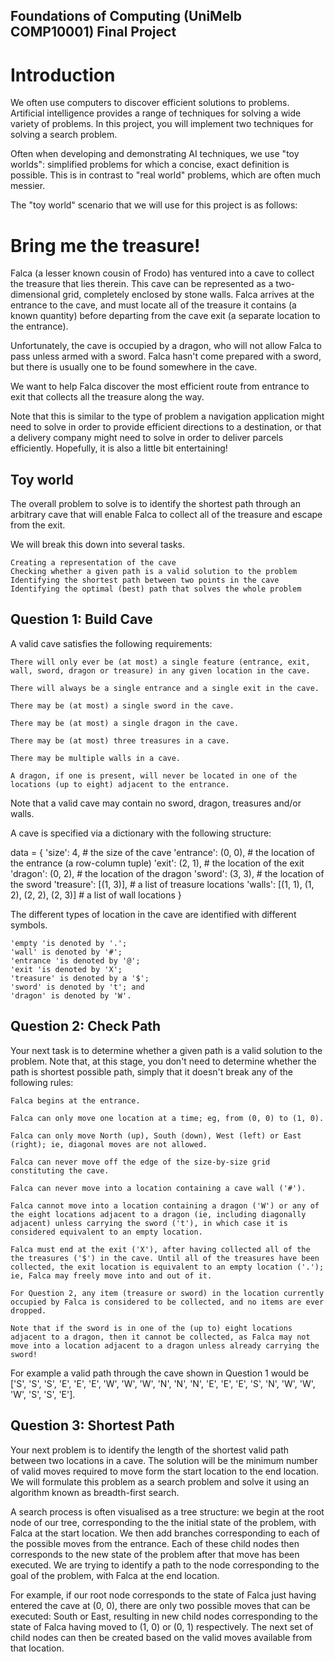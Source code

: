 ## Foundations of Computing (UniMelb COMP10001) Final Project

# Introduction

We often use computers to discover efficient solutions to problems. Artificial intelligence provides a range of techniques for solving a wide variety of problems. In this project, you will implement two techniques for solving a search problem.

Often when developing and demonstrating AI techniques, we use "toy worlds": simplified problems for which a concise, exact definition is possible. This is in contrast to "real world" problems, which are often much messier.

The "toy world" scenario that we will use for this project is as follows:

# Bring me the treasure!

Falca (a lesser known cousin of Frodo) has ventured into a cave to collect the treasure that lies therein. This cave can be represented as a two-dimensional grid, completely enclosed by stone walls. Falca arrives at the entrance to the cave, and must locate all of the treasure it contains (a known quantity) before departing from the cave exit (a separate location to the entrance).

Unfortunately, the cave is occupied by a dragon, who will not allow Falca to pass unless armed with a sword. Falca hasn't come prepared with a sword, but there is usually one to be found somewhere in the cave.

We want to help Falca discover the most efficient route from entrance to exit that collects all the treasure along the way.

Note that this is similar to the type of problem a navigation application might need to solve in order to provide efficient directions to a destination, or that a delivery company might need to solve in order to deliver parcels efficiently. Hopefully, it is also a little bit entertaining!

## Toy world

The overall problem to solve is to identify the shortest path through an arbitrary cave that will enable Falca to collect all of the treasure and escape from the exit.

We will break this down into several tasks.

    Creating a representation of the cave
    Checking whether a given path is a valid solution to the problem
    Identifying the shortest path between two points in the cave
    Identifying the optimal (best) path that solves the whole problem


## Question 1: Build Cave

A valid cave satisfies the following requirements:

    There will only ever be (at most) a single feature (entrance, exit, wall, sword, dragon or treasure) in any given location in the cave.

    There will always be a single entrance and a single exit in the cave.

    There may be (at most) a single sword in the cave.

    There may be (at most) a single dragon in the cave.

    There may be (at most) three treasures in a cave.

    There may be multiple walls in a cave.

    A dragon, if one is present, will never be located in one of the locations (up to eight) adjacent to the entrance.

Note that a valid cave may contain no sword, dragon, treasures and/or walls.

A cave is specified via a dictionary with the following structure:


data = {
  'size': 4,  # the size of the cave
  'entrance': (0, 0),  # the location of the entrance (a row-column tuple)
  'exit': (2, 1),  # the location of the exit
  'dragon': (0, 2),  # the location of the dragon
  'sword': (3, 3),  # the location of the sword
  'treasure': [(1, 3)],  # a list of treasure locations
  'walls': [(1, 1), (1, 2), (2, 2), (2, 3)]  # a list of wall locations
}

The different types of location in the cave are identified with different symbols.

    'empty 'is denoted by '.';
    'wall' is denoted by '#';
    'entrance 'is denoted by '@';
    'exit 'is denoted by 'X';
    'treasure' is denoted by a '$';
    'sword' is denoted by 't'; and
    'dragon' is denoted by 'W'.


## Question 2: Check Path

Your next task is to determine whether a given path is a valid solution to the problem. Note that, at this stage, you don't need to determine whether the path is shortest possible path, simply that it doesn't break any of the following rules:

    Falca begins at the entrance.

    Falca can only move one location at a time; eg, from (0, 0) to (1, 0).

    Falca can only move North (up), South (down), West (left) or East (right); ie, diagonal moves are not allowed.

    Falca can never move off the edge of the size-by-size grid constituting the cave.

    Falca can never move into a location containing a cave wall ('#').

    Falca cannot move into a location containing a dragon ('W') or any of the eight locations adjacent to a dragon (ie, including diagonally adjacent) unless carrying the sword ('t'), in which case it is considered equivalent to an empty location.

    Falca must end at the exit ('X'), after having collected all of the the treasures ('$') in the cave. Until all of the treasures have been collected, the exit location is equivalent to an empty location ('.'); ie, Falca may freely move into and out of it.

    For Question 2, any item (treasure or sword) in the location currently occupied by Falca is considered to be collected, and no items are ever dropped.

    Note that if the sword is in one of the (up to) eight locations adjacent to a dragon, then it cannot be collected, as Falca may not move into a location adjacent to a dragon unless already carrying the sword!

For example a valid path through the cave shown in Question 1 would be ['S', 'S', 'S', 'E', 'E', 'E', 'W', 'W', 'W', 'N', 'N', 'N', 'E', 'E', 'E', 'S', 'N', 'W', 'W', 'W', 'S', 'S', 'E']. 

## Question 3: Shortest Path

Your next problem is to identify the length of the shortest valid path between two locations in a cave. The solution will be the minimum number of valid moves required to move form the start location to the end location. We will formulate this problem as a search problem and solve it using an algorithm known as breadth-first search.

A search process is often visualised as a tree structure: we begin at the root node of our tree, corresponding to the the initial state of the problem, with Falca at the start location. We then add branches corresponding to each of the possible moves from the entrance. Each of these child nodes then corresponds to the new state of the problem after that move has been executed. We are trying to identify a path to the node corresponding to the goal of the problem, with Falca at the end location.

For example, if our root node corresponds to the state of Falca just having entered the cave at (0, 0), there are only two possible moves that can be executed: South or East, resulting in new child nodes corresponding to the state of Falca having moved to (1, 0) or (0, 1) respectively. The next set of child nodes can then be created based on the valid moves available from that location.